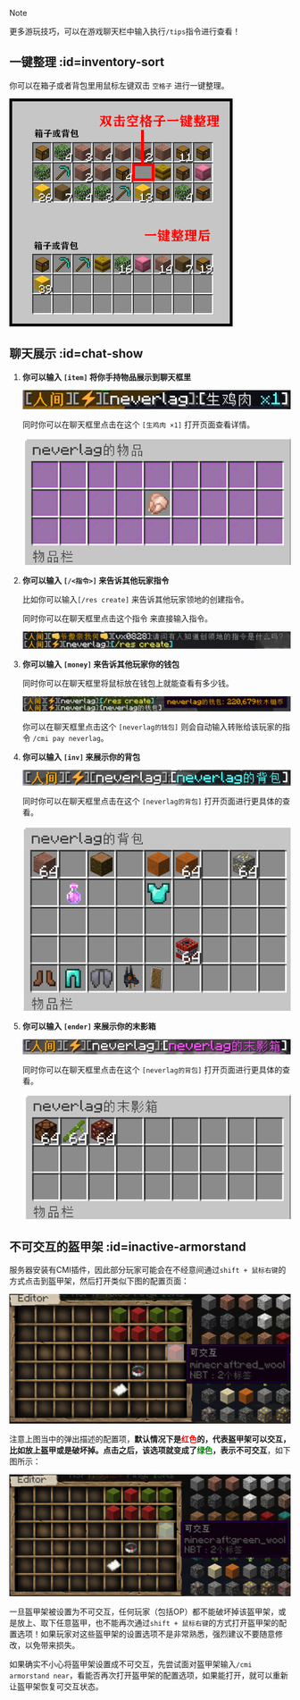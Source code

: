 >[!Note]
>更多游玩技巧，可以在游戏聊天栏中输入执行`/tips`指令进行查看！

## 一键整理 :id=inventory-sort

你可以在箱子或者背包里用鼠标左键双击 `空格子` 进行一键整理。

![一键整理](pics/sort.png)

## 聊天展示 :id=chat-show

1. **你可以输入 `[item]` 将你手持物品展示到聊天框里**

    ![聊天展示物品](pics/chatitem.png)

    同时你可以在聊天框里点击在这个 `[生鸡肉 ×1]` 打开页面查看详情。

    ![查看聊天框里的物品](pics/itemshow.png)

2. **你可以输入 `[/<指令>]` 来告诉其他玩家指令**

    比如你可以输入`[/res create]` 来告诉其他玩家领地的创建指令。

    同时你可以在聊天框里点击这个指令 来直接输入指令。

    ![聊天展示指令](pics/chatcommand.png)

3. **你可以输入 `[money]` 来告诉其他玩家你的钱包**

    同时你可以在聊天框里将鼠标放在钱包上就能查看有多少钱。

    ![聊天展示钱包](pics/chatmoney.png)

    你可以在聊天框里点击这个 `[neverlag的钱包]` 则会自动输入转账给该玩家的指令 `/cmi pay neverlag`。

4. **你可以输入 `[inv]` 来展示你的背包**

    ![聊天展示背包](pics/chatinv.png)

    同时你可以在聊天框里点击在这个 `[neverlag的背包]` 打开页面进行更具体的查看。

    ![聊天展示的背包具体查看](pics/showinv.png)

5. **你可以输入 `[ender]` 来展示你的末影箱**

    ![聊天展示末影箱](pics/chatender.png)

    同时你可以在聊天框里点击在这个 `[neverlag的背包]` 打开页面进行更具体的查看。

    ![聊天展示的末影箱具体查看](pics/showender.png)

## 不可交互的盔甲架 :id=inactive-armorstand

服务器安装有CMI插件，因此部分玩家可能会在不经意间通过`shift + 鼠标右键`的方式点击到盔甲架，然后打开类似下图的配置页面：

![](pics/tips.png)

注意上图当中的弹出描述的配置项，**默认情况下是<font color=red>红色</font>的，代表盔甲架可以交互，比如放上盔甲或是破坏掉。**点击之后，该选项就变成了<font color=green>绿色</font>，表示**不可交互**，如下图所示：

![](pics/tips2.png)

一旦盔甲架被设置为不可交互，任何玩家（包括OP）都不能破坏掉该盔甲架，或是放上、取下任意盔甲，也不能再次通过`shift + 鼠标右键`的方式打开盔甲架的配置选项！如果玩家对这些盔甲架的设置选项不是非常熟悉，强烈建议不要随意修改，以免带来损失。

如果确实不小心将盔甲架设置成不可交互，先尝试面对盔甲架输入`/cmi armorstand near`，看能否再次打开盔甲架的配置选项，如果能打开，就可以重新让盔甲架恢复可交互状态。





